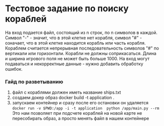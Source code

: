 # Тестовое задание по поиску кораблей
На вход подается файл, состоящий из n строк, по n символов в каждой. Символ "-" - значит, 
что в этой клетке нет корабля, символ "#" - означает, что в этой клетке находится корабль или 
часть корабля. Кораблем считается непрерывная последовательность символов "#" по вертикали или 
горизонтали. Корабли не должны соприкасаться. 
Длина и ширина игрового поля не может быть больше 1000. На вход могут 
подаваться и некорректные данные - нужно добавить обработку ошибок.


### Гайд по разветыванию
1) файл с кораблями должен иметь название ships.txt
2) создаем докер образ docker build -t application .
3) запускаем контейнер и сразу после его остановки он удаляется 
```docker run -v $PWD:/app -i -t application  python /app/main.py --rm ```
Это нам позволяет при подсчете кораблей на новой карте не пересобирать образ,  а просто менять файл в нашем контейнере
